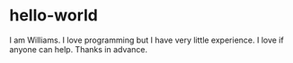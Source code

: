 # hello-world
I am Williams. 
I love programming but I have very little experience. 
I love if anyone can help. Thanks in advance. 

